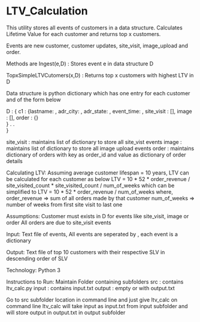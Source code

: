 # LTV_Calculation

This utility stores all events of customers in a data structure. Calculates Lifetime Value for each customer and returns top x customers.

Events are new customer, customer updates, site_visit, image_upload and order.

Methods are 
Ingest(e,D) : Stores event e in data structure D

TopxSimpleLTVCutomers(x,D) : Returns top x customers with highest LTV in D

Data structure is python dictionary which has one entry for each customer and of the form below

D : {
      c1 : {lastname: , adr_city:  , adr_state: ,  event_time:  ,
            site_visit : [],
            image : [],
            order : {}      
          }
          .
          .            
    }

site_visit : maintains list of dictionary to store all site_vist events
image      : maintains list of dictionary to store all image upload events
order      : maintains dictionary of orders with key as order_id and value as dictionary of order details


Calculating LTV:
Assuming average customer lifespan = 10 years, LTV can be calculated for each customer as below
LTV = 10 * 52 * order_revenue / site_visited_count * site_visited_count / num_of_weeks
which can be simplified to 
LTV = 10 * 52 * order_revenue / num_of_weeks
where, 
order_revenue => sum of all orders made by that customer 
num_of_weeks  => number of weeks from first site visit to last one

Assumptions:
Customer must exists in D for events like site_visit, image or order
All orders are due to site_visit events

Input:
Text file of events, All events are seperated by ,
each event is a dictionary

Output:
Text file of top 10 customers with their respective SLV in descending order of SLV

Technology:
Python 3

Instructions to Run:
Maintain Folder containing subfolders
      src : contains ltv_calc.py
      input : contains input.txt
      output : empty or with output.txt
      
Go to src subfolder location in command line and just give ltv_calc on command line 
ltv_calc will take input as input.txt from input subfolder and will store output in output.txt in output subfolder


